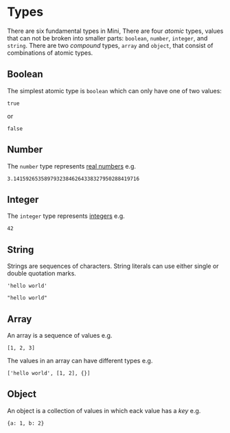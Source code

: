 # Types

There are six fundamental types in Mini, There are four _atomic_ types, values that can not be broken into smaller parts: `boolean`, `number`, `integer`, and `string`. There are two _compound_ types, `array` and `object`, that consist of combinations of atomic types.

## Boolean

The simplest atomic type is `boolean` which can only have one of two values:

```mini
true
```

or

```mini
false
```

## Number

The `number` type represents [real numbers](https://en.wikipedia.org/wiki/Real_number) e.g.

```mini
3.14159265358979323846264338327950288419716
```

## Integer

The `integer` type represents [integers](https://en.wikipedia.org/wiki/Integer) e.g.

```mini
42
```

## String

Strings are sequences of characters. String literals can use either single or double quotation marks.

```mini
'hello world'
```

```mini
"hello world"
```

## Array

An array is a sequence of values e.g. 

```mini
[1, 2, 3]
```

The values in an array can have different types e.g.

```mini
['hello world', [1, 2], {}]
```

## Object

An object is a collection of values in which eack value has a _key_ e.g.

```mini
{a: 1, b: 2}
```
